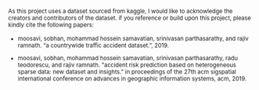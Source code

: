 <small>As this project uses a dataset sourced from kaggle, I would like to acknowledge the creators and contributors of the dataset. if you reference or build upon this project, please kindly cite the following papers:

- moosavi, sobhan, mohammad hossein samavatian, srinivasan parthasarathy, and rajiv ramnath. “a countrywide traffic accident dataset.”, 2019.

- moosavi, sobhan, mohammad hossein samavatian, srinivasan parthasarathy, radu teodorescu, and rajiv ramnath. "accident risk prediction based on heterogeneous sparse data: new dataset and insights." in proceedings of the 27th acm sigspatial international conference on advances in geographic information systems, acm, 2019.<small>

